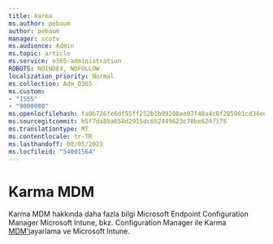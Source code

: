 ```yaml
---
title: karma
ms.author: pebaum
author: pebaum
manager: scotv
ms.audience: Admin
ms.topic: article
ms.service: o365-administration
ROBOTS: NOINDEX, NOFOLLOW
localization_priority: Normal
ms.collection: Adm_O365
ms.custom:
- "1555"
- "9000080"
ms.openlocfilehash: fa0b726fe6df55ff252b1b09208ae07f48a4c8f285901cd34ee356fd842b0507
ms.sourcegitcommit: b5f7da89a650d2915dc652449623c78be6247175
ms.translationtype: MT
ms.contentlocale: tr-TR
ms.lasthandoff: 08/05/2021
ms.locfileid: "54001564"
---
```

# <a name="hybrid-mdm"></a>Karma MDM

Karma MDM hakkında daha fazla bilgi Microsoft Endpoint Configuration Manager Microsoft Intune, bkz. Configuration Manager ile Karma [MDM'i](https://docs.microsoft.com/configmgr/mdm/deploy-use/setup-hybrid-mdm)ayarlama ve Microsoft Intune.